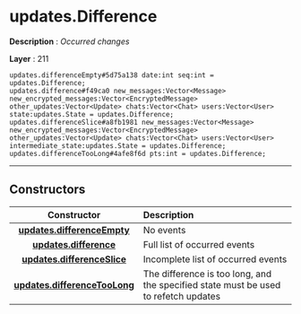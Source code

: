 # updates.Difference

**Description** : *Occurred changes*

**Layer** : 211

```tl
updates.differenceEmpty#5d75a138 date:int seq:int = updates.Difference;
updates.difference#f49ca0 new_messages:Vector<Message> new_encrypted_messages:Vector<EncryptedMessage> other_updates:Vector<Update> chats:Vector<Chat> users:Vector<User> state:updates.State = updates.Difference;
updates.differenceSlice#a8fb1981 new_messages:Vector<Message> new_encrypted_messages:Vector<EncryptedMessage> other_updates:Vector<Update> chats:Vector<Chat> users:Vector<User> intermediate_state:updates.State = updates.Difference;
updates.differenceTooLong#4afe8f6d pts:int = updates.Difference;
```

---

## Constructors

| Constructor | Description |
| :---: | :--- |
| [**updates.differenceEmpty**](constructor/updates.differenceEmpty) | No events |
| [**updates.difference**](constructor/updates.difference) | Full list of occurred events |
| [**updates.differenceSlice**](constructor/updates.differenceSlice) | Incomplete list of occurred events |
| [**updates.differenceTooLong**](constructor/updates.differenceTooLong) | The difference is too long, and the specified state must be used to refetch updates |